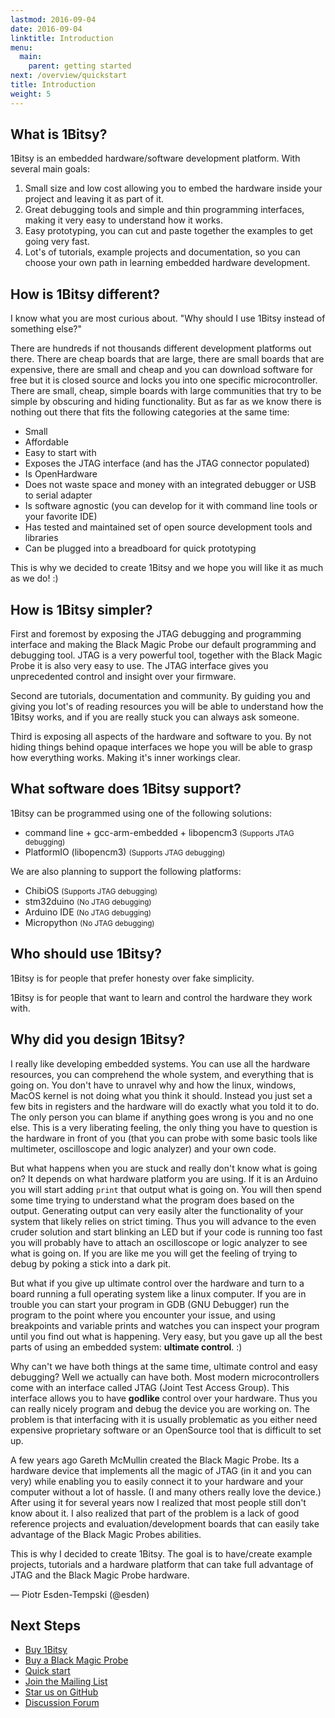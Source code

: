 ```yaml
---
lastmod: 2016-09-04
date: 2016-09-04
linktitle: Introduction
menu:
  main:
    parent: getting started
next: /overview/quickstart
title: Introduction
weight: 5
---
```


## What is 1Bitsy?

1Bitsy is an embedded hardware/software development platform. With several main goals:

1. Small size and low cost allowing you to embed the hardware inside your project and leaving it as part of it.
2. Great debugging tools and simple and thin programming interfaces, making it very easy to understand how it works.
3. Easy prototyping, you can cut and paste together the examples to get going very fast.
4. Lot's of tutorials, example projects and documentation, so you can choose your own path in learning embedded hardware development.

## How is 1Bitsy different?

I know what you are most curious about. "Why should I use 1Bitsy instead of
something else?"

There are hundreds if not thousands different development platforms out there.
There are cheap boards that are large, there are small boards that are
expensive, there are small and cheap and you can download software for free but
it is closed source and locks you into one specific microcontroller. There are
small, cheap, simple boards with large communities that try to be simple by
obscuring and hiding functionality. But as far as we know there is nothing out
there that fits the following categories at the same time:

* Small
* Affordable
* Easy to start with
* Exposes the JTAG interface (and has the JTAG connector populated)
* Is OpenHardware
* Does not waste space and money with an integrated debugger or USB to serial adapter
* Is software agnostic (you can develop for it with command line tools or your favorite IDE)
* Has tested and maintained set of open source development tools and libraries
* Can be plugged into a breadboard for quick prototyping

This is why we decided to create 1Bitsy and we hope you will like it as much as we do! :)

<!--Scratch:-->

<!-- Embedded hardware development platforms divide into two
categories. Hobbyist and Professional.

_Professional_ platforms are very versatile but come at a high pricetag and are
so complicated that you can write a PHD about each one of them. The evaluation
boards are very expensive and large. Making them impractical if you want to make
them part of a device you are making. The assumption is that you will end up
designing your own hardware anyways, and you work for a company that can justify
paying thousands for the tools as they are cheaper than the engineer time.

_Hobby/artist_ platforms are smaller and simpler, but usually they achieve that
by hiding most of the functionality under a thick layer of "simple APIs"
(Application Programming Interfaces). To make a prototype you can very quickly
download a sketch from a forum and make a prototype. But more often than not, as
soon as you want to make your prototype into the real thing you end up rewriting
everything in assembly, so that it fits onto your tiny 8bit microcontroller. -->

<!-- 1Bitsy will not hide anything from you to create an illusion of simplicity. We
will rather give you all the tools, documentation and tutorials so the 1Bitsy is
simple to understand. Our philosophy is that if you actually understand the
device that you are working with and have good tools to make them transparent,
embedded systems __become__ simple. There is no need to create abstraction
layers to hide anything. This is why you are using a microcontroller instead of
a computer board like the Raspberry PI in the first place. Adding layers of
unpenetrable abstraction to make things "simple" seems counter intuitive.-->

<!-- The big advantage of microcontrollers vs computer boards that run full fledged
operating systems is that you are the GOD of the hardware and you have full and
unlimited control, so hiding and "simplifying" them is a step into the wrong
direction.-->

## How is 1Bitsy simpler?

First and foremost by exposing the JTAG debugging and programming interface and
making the Black Magic Probe our default programming and debugging tool. JTAG is
a very powerful tool, together with the Black Magic Probe it is also very easy
to use. The JTAG interface gives you unprecedented control and insight over your
firmware.

Second are tutorials, documentation and community. By guiding you and giving you
lot's of reading resources you will be able to understand how the 1Bitsy works,
and if you are really stuck you can always ask someone.

Third is exposing all aspects of the hardware and software to you. By not hiding
things behind opaque interfaces we hope you will be able to grasp how everything
works. Making it's inner workings clear.

## What software does 1Bitsy support?

1Bitsy can be programmed using one of the following solutions:

* command line + gcc-arm-embedded + libopencm3 <small>(Supports JTAG debugging)</small>
* PlatformIO (libopencm3) <small>(Supports JTAG debugging)</small>

We are also planning to support the following platforms:

* ChibiOS <small>(Supports JTAG debugging)</small>
* stm32duino <small>(No JTAG debugging)</small>
* Arduino IDE <small>(No JTAG debugging)</small>
* Micropython <small>(No JTAG debugging)</small>

## Who should use 1Bitsy?

1Bitsy is for people that prefer honesty over fake simplicity.

1Bitsy is for people that want to learn and control the hardware they work with.

## Why did you design 1Bitsy?

I really like developing embedded systems. You can use all the hardware
resources, you can comprehend the whole system, and everything that is going on.
You don't have to unravel why and how the linux, windows, MacOS kernel is not
doing what you think it should. Instead you just set a few bits in registers and
the hardware will do exactly what you told it to do. The only person you can
blame if anything goes wrong is you and no one else. This is a very liberating
feeling, the only thing you have to question is the hardware in front of you
(that you can probe with some basic tools like multimeter, oscilloscope and
logic analyzer) and your own code.

But what happens when you are stuck and really don't know what is going on? It
depends on what hardware platform you are using. If it is an Arduino you will
start adding `print` that output what is going on. You will then spend some time
trying to understand what the program does based on the output. Generating
output can very easily alter the functionality of your system that likely relies
on strict timing. Thus you will advance to the even cruder solution and start
blinking an LED but if your code is running too fast you will probably have to
attach an oscilloscope or logic analyzer to see what is going on. If you are
like me you will get the feeling of trying to debug by poking a stick into a
dark pit.

But what if you give up ultimate control over the hardware and turn to a board
running a full operating system like a linux computer. If you are in trouble you
can start your program in GDB (GNU Debugger) run the program to the point where
you encounter your issue, and using breakpoints and variable prints and watches
you can inspect your program until you find out what is happening. Very easy,
but you gave up all the best parts of using an embedded system: __ultimate
control__. :)

Why can't we have both things at the same time, ultimate control and easy
debugging? Well we actually can have both. Most modern microcontrollers come
with an interface called JTAG (Joint Test Access Group). This interface allows
you to have __godlike__ control over your hardware. Thus you can really nicely
program and debug the device you are working on. The problem is that interfacing
with it is usually problematic as you either need expensive proprietary software
or an OpenSource tool that is difficult to set up.

A few years ago Gareth McMullin created the Black Magic Probe. Its a hardware
device that implements all the magic of JTAG (in it and you can very) while enabling you to easily
connect it to your hardware and your computer without a lot of hassle. (I and
many others really love the device.) After using it for several years now I
realized that most people still don't know about it. I also realized that part
of the problem is a lack of good reference projects and evaluation/development
boards that can easily take advantage of the Black Magic Probes abilities.

This is why I decided to create 1Bitsy. The goal is to have/create example projects,
tutorials and a hardware platform that can take full advantage of JTAG and the
Black Magic Probe hardware.

<!-- Scratch -->

<!--It is an interface that you can connect a probe to and allow your computer to
interrupt your microcontroller and take over control in a real GOD like manner.
You can do EVERYTHING!!! Change memory, access registers, inject code, set
breakpoints, watch variables and much much much more. But why don't we know
about it, you ask. That is a very good question. But I think the main reason is
that the original Arduino Uno does not have a JTAG interface. There are Atmel
AVR microcontrollers with JTAG but they are much larger and more expensive than
what the inventors of Arduino were willing to put into their boards.-->

<!--Today most ARM microcontrollers do have JTAG but the Arduino boards that have
that interface don't even have the connector populated. You can solder on your
own connector, and cobble together an FTDI based probe and figure out how to get
OpenOCD to actually work to get debugging working, or you buy a four figure
license for one of the commercial embedded development IDE. But that is making
something that should be simple overly complicated.-->

<!--But there is a solution. It is called the Black Magic Probe. It removes the
trouble of setting up OpenOCD. All you need to do is to plug it into your
Microcontroller's JTAG connector on one end and into your computer's USB port.
It will be detected as a virtual serial port that you can connect to with the
GNU Debugger (GDB). No middleman, no config scripts, no frustration. But it
seems that there are not very many people that know about it. Also unless you
are handy with a soldering iron and know what you are doing you will unlikely
end up using it for your hobby project.-->

<!--With 1Bitsy I decided to change the status quo. 1Bitsy is designed to work out
of the box with the Black Magic Probe JTAG/SWD debugger. The project is designed
to provide resources for you to get up and running quickly, with lot's of
examples, template projects, tutorials and software packages, that are designed
to be understood.-->

&mdash; Piotr Esden-Tempski (@esden)

## Next Steps

 * [Buy 1Bitsy](http://1bitsquared.com/products/1bitsy)
 * [Buy a Black Magic Probe](http://1bitsquared.com/products/black-magic-probe)
 * [Quick start](/overview/quickstart/)
 * [Join the Mailing List](/community/discourse-forum/)
 * [Star us on GitHub](https://github.com/1bitsy)
 * [Discussion Forum](http://discuss.1bitsy.org/)
